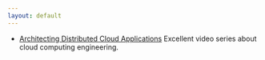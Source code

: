 ```yaml
---
layout: default
---
```


- [Architecting Distributed Cloud Applications](https://www.youtube.com/playlist?list=PL9XzOCngAkqs0Q8ZRdafnSYExKQurZrBY) Excellent video series about cloud computing engineering.
